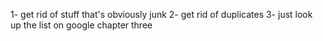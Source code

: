 1- get rid of stuff that's obviously junk
2- get rid of duplicates
3- just look up the list on google chapter three
